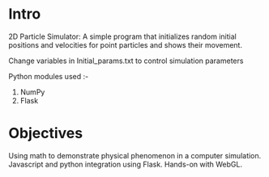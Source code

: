 # Intro

2D Particle Simulator:
A simple program that initializes random initial positions and velocities for point particles and shows their movement.

Change variables in Initial_params.txt to control simulation parameters

Python modules used :-
1) NumPy
2) Flask


# Objectives

Using math to demonstrate physical phenomenon in a computer simulation.
Javascript and python integration using Flask.
Hands-on with WebGL.
